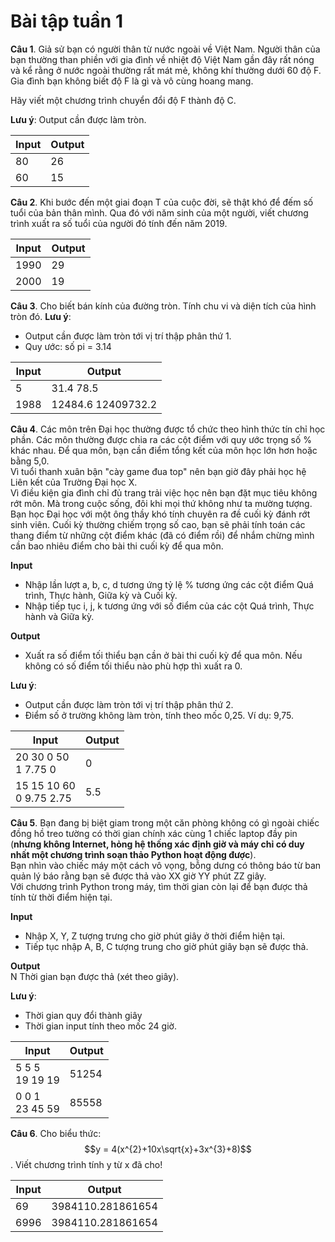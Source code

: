 # Bài tập tuần 1

**Câu 1**. Giả sử bạn có người thân từ nước ngoài về Việt Nam. Người thân của bạn thường than phiền với gia đình về nhiệt độ Việt Nam gần đây rất nóng và kể rằng ở nước ngoài thường rất mát mẻ, không khí thường dưới 60 độ F. Gia đình bạn không biết độ F là gì và vô cùng hoang mang. 

Hãy viết một chương trình chuyển đổi độ F thành độ C. 

**Lưu ý**: Output cần được làm tròn.

| Input | Output |
|-------|--------|
| 80    | 26     |
| 60    | 15     |

**Câu 2**. Khi bước đến một giai đoạn T của cuộc đời, sẽ thật khó để đếm số tuổi của bản thân mình. Qua đó với năm sinh của một người, viết chương trình xuất ra số tuổi của người đó tính đến năm 2019.

| Input | Output |
|-------|--------|
| 1990  | 29     |
| 2000  | 19     |

**Câu 3**. Cho biết bán kính của đường tròn. Tính chu vi và diện tích của hình tròn đó. 
**Lưu ý**: 
  - Output cần được làm tròn tới vị trí thập phân thứ 1.
  - Quy ước: số pi = 3.14

| Input | Output             |
|-------|--------------------|
| 5     | 31.4 78.5          |
| 1988  | 12484.6 12409732.2 |

**Câu 4**. Các môn trên Đại học thường được tổ chức theo hình thức tín chỉ học phần. Các môn thường được chia ra các cột điểm với quy ước trọng số % khác nhau. Để qua môn, bạn cần điểm tổng kết của môn học lớn hơn hoặc bằng 5,0.<br>
Vì tuổi thanh xuân bận "cày game đua top" nên bạn giờ đây phải học hệ Liên kết của Trường Đại học X.<br> 
Vì điều kiện gia đình chỉ đủ trang trải việc học nên bạn đặt mục tiêu không rớt môn. Mà trong cuộc sống, đôi khi mọi thứ không như ta mường tượng. <br>
Bạn học Đại học với một ông thầy khó tính chuyên ra đề cuối kỳ đánh rớt sinh viên. Cuối kỳ thường chiếm trọng số cao, bạn sẽ phải tính toán các thang điểm từ những cột điểm khác (đã có điểm rồi) để nhắm chừng mình cần bao nhiêu điểm cho bài thi cuối kỳ để qua môn.

**Input**
- Nhập lần lượt a, b, c, d tương ứng tỷ lệ % tương ứng các cột điểm Quá trình, Thực hành, Giữa kỳ và Cuối kỳ.
- Nhập tiếp tục i, j, k tương ứng với số điểm của các cột Quá trình, Thực hành và Giữa kỳ.

**Output**
- Xuất ra số điểm tối thiểu bạn cần ở bài thi cuối kỳ để qua môn. Nếu không có số điểm tối thiểu nào phù hợp thì xuất ra 0. 

**Lưu ý**: 
  - Output cần được làm tròn tới vị trí thập phân thứ 2.
  - Điểm số ở trường không làm tròn, tính theo mốc 0,25. Ví dụ: 9,75.
  
| Input                       | Output |
|-----------------------------|--------|
| 20 30 0 50<br>1 7.75 0      | 0      |
| 15 15 10 60 <br>0 9.75 2.75 | 5.5    |

**Câu 5**. Bạn đang bị biệt giam trong một căn phòng không có gì ngoài chiếc đồng hồ treo tường có thời gian chính xác cùng 1 chiếc laptop đầy pin (**nhưng không Internet, hỏng hệ thống xác định giờ và máy chỉ có duy nhất một chương trình soạn thảo Python hoạt động được**).
<br>
Bạn nhìn vào chiếc máy một cách vô vọng, bỗng dưng có thông báo từ ban quản lý báo rằng bạn sẽ được thả vào XX giờ YY phút ZZ giây. 
<br>
Với chương trình Python trong máy, tìm thời gian còn lại để bạn được thả tính từ thời điểm hiện tại.

**Input**
- Nhập X, Y, Z tượng trưng cho giờ phút giây ở thời điểm hiện tại.
- Tiếp tục nhập A, B, C tượng trung cho giờ phút giây bạn sẽ được thả.

**Output**
<br> N Thời gian bạn được thả (xét theo giây).

**Lưu ý**: 
  - Thời gian quy đổi thành giây
  - Thời gian input tính theo mốc 24 giờ.

| Input             | Output |
|-------------------|--------|
| 5 5 5<br>19 19 19 | 51254  |
| 0 0 1<br>23 45 59 | 85558  |


**Câu 6**. Cho biểu thức: $$y = 4(x^{2}+10x\sqrt{x}+3x^{3}+8)$$. Viết chương trình tính y từ x đã cho!

| Input | Output            |
|-------|-------------------|
| 69    | 3984110.281861654 |
| 6996  | 3984110.281861654 |

